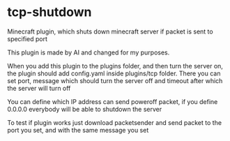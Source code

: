 # tcp-shutdown
 Minecraft plugin, which shuts down minecraft server if packet is sent to specified port

This plugin is made by AI and changed for my purposes.

When you add this plugin to the plugins folder, and then turn the server on, the plugin should add config.yaml inside plugins/tcp folder. There you can set port, message which should turn the server off and timeout after which the server will turn off

You can define which IP address can send poweroff packet, if you define 0.0.0.0 everybody will be able to shutdown the server

To test if plugin works just download packetsender and send packet to the port you set, and with the same message you set
